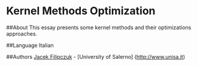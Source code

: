Kernel Methods Optimization
===========================

##About
This essay presents some kernel methods and their optimizations approaches. 

##Language
Italian

##Authors
[Jacek Filipczuk](https://github.com/jacekfilipczuk) - [University of Salerno] (http://www.unisa.it)
